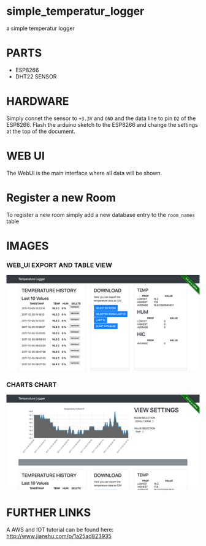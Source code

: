 # simple_temperatur_logger
a simple temperatur logger

# PARTS
* ESP8266
* DHT22 SENSOR


# HARDWARE
Simply connet the sensor to `+3.3V` and `GND` and the data line to pin `D2` of the ESP8266.
Flash the arduino sketch to the ESP8266 and change the settings at the top of the document.

# WEB UI
The WebUI is the main interface where all data will be shown.

# Register a new Room
To register a new room simply add a new database entry to the `room_names` table


# IMAGES
### WEB_UI EXPORT AND TABLE VIEW
![alt tag](https://raw.githubusercontent.com/RBEGamer/simple_temperatur_logger/master/documentation/images/view_2.png?token=AI2d3xhumYGRRYKxamHKn0mpUhY2V1NWks5aL68OwA%3D%3D)
### CHARTS CHART
![alt tag](https://raw.githubusercontent.com/RBEGamer/simple_temperatur_logger/master/documentation/images/view_1.png?token=AI2d33MIBunONi-FSHI-izDYQ28Awptlks5aL68fwA%3D%3D)



# FURTHER LINKS
A AWS and  IOT  tutorial can be found here: http://www.jianshu.com/p/1a25ad823935
